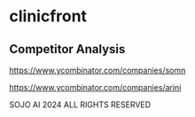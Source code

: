 # clinicfront


## Competitor Analysis

https://www.ycombinator.com/companies/somn

https://www.ycombinator.com/companies/arini


SOJO AI 2024 ALL RIGHTS RESERVED
